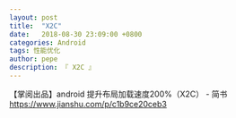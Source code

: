 ```yaml
---
layout: post
title:  "X2C"
date:   2018-08-30 23:09:00 +0800
categories: Android
tags: 性能优化
author: pepe
description: 『 X2C 』
---
```


【掌阅出品】android 提升布局加载速度200%（X2C） - 简书
https://www.jianshu.com/p/c1b9ce20ceb3



